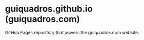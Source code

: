 # guiquadros.github.io (guiquadros.com)

GitHub Pages repository that powers the guiquadros.com website. 
